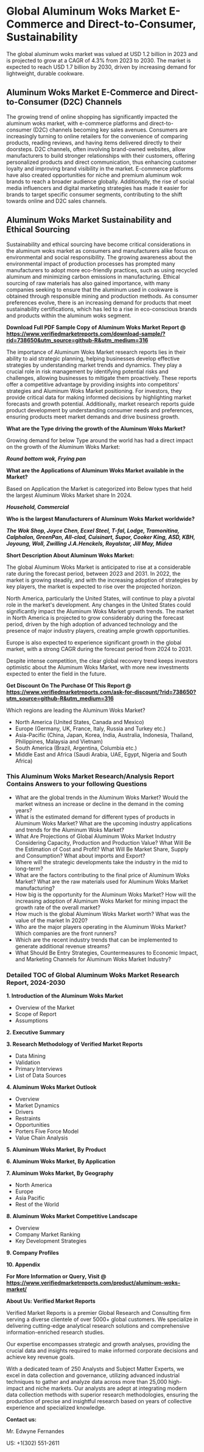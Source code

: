 <h1>Global Aluminum Woks Market E-Commerce and Direct-to-Consumer, Sustainability</h1><p class=""><p>The global aluminum woks market was valued at USD 1.2 billion in 2023 and is projected to grow at a CAGR of 4.3% from 2023 to 2030. The market is expected to reach USD 1.7 billion by 2030, driven by increasing demand for lightweight, durable cookware. </p><h2>Aluminum Woks Market E-Commerce and Direct-to-Consumer (D2C) Channels</h2><p>The growing trend of online shopping has significantly impacted the aluminum woks market, with e-commerce platforms and direct-to-consumer (D2C) channels becoming key sales avenues. Consumers are increasingly turning to online retailers for the convenience of comparing products, reading reviews, and having items delivered directly to their doorsteps. D2C channels, often involving brand-owned websites, allow manufacturers to build stronger relationships with their customers, offering personalized products and direct communication, thus enhancing customer loyalty and improving brand visibility in the market. E-commerce platforms have also created opportunities for niche and premium aluminum wok brands to reach a broader audience globally. Additionally, the rise of social media influencers and digital marketing strategies has made it easier for brands to target specific consumer segments, contributing to the shift towards online and D2C sales channels. </p><h2>Aluminum Woks Market Sustainability and Ethical Sourcing</h2><p>Sustainability and ethical sourcing have become critical considerations in the aluminum woks market as consumers and manufacturers alike focus on environmental and social responsibility. The growing awareness about the environmental impact of production processes has prompted many manufacturers to adopt more eco-friendly practices, such as using recycled aluminum and minimizing carbon emissions in manufacturing. Ethical sourcing of raw materials has also gained importance, with many companies seeking to ensure that the aluminum used in cookware is obtained through responsible mining and production methods. As consumer preferences evolve, there is an increasing demand for products that meet sustainability certifications, which has led to a rise in eco-conscious brands and products within the aluminum woks segment. </p></p><p class=""><strong>Download Full PDF Sample Copy of Aluminum Woks Market Report @ <a href="https://www.verifiedmarketreports.com/download-sample/?rid=738650&utm_source=github-R&utm_medium=316" target="_blank">https://www.verifiedmarketreports.com/download-sample/?rid=738650&utm_source=github-R&utm_medium=316</a></strong></p><p>The importance of&nbsp;Aluminum Woks Market research reports lies in their ability to aid strategic planning, helping businesses develop effective strategies by understanding market trends and dynamics. They play a crucial role in risk management by identifying potential risks and challenges, allowing businesses to mitigate them proactively. These reports offer a competitive advantage by providing insights into competitors' strategies and Aluminum Woks Market positioning. For investors, they provide critical data for making informed decisions by highlighting market forecasts and growth potential. Additionally, market research reports guide product development by understanding consumer needs and preferences, ensuring products meet market demands and drive business growth.</p><p><strong>What are the&nbsp;Type driving the growth of the Aluminum Woks Market?</strong></p><p id="" class="">Growing demand for below Type around the world has had a direct impact on the growth of the Aluminum Woks Market:</p><p class=""><em><strong>Round bottom wok, Frying pan</strong></em></p><p class=""><strong>What are the&nbsp;Applications&nbsp;of Aluminum Woks Market available in the Market?</strong></p><p id="" class="">Based on Application the Market is categorized into Below types that held the largest Aluminum Woks Market share In 2024.</p><p class=""><em><strong>Household, Commercial</strong></em></p><p class=""><strong>Who is the largest Manufacturers of Aluminum Woks Market worldwide?</strong></p><p><em><strong>The Wok Shop, Joyce Chen, Ecxel Steel, T-fal, Lodge, Tramonitina, Calphalon, GreenPan, All-clad, Cuisinart, Supor, Cooker King, ASD, KBH, Joyoung, Woll, Zwilling J.A.Henckels, Royalstar, Jill May, Midea</strong></em></p><p id="" class=""><strong>Short Description About Aluminum Woks Market:</strong></p><p>The global Aluminum Woks Market is anticipated to rise at a considerable rate during the forecast period, between 2023 and 2031. In 2022, the market is growing steadily, and with the increasing adoption of strategies by key players, the market is expected to rise over the projected horizon.</p><p>North America, particularly the United States, will continue to play a pivotal role in the market's development. Any changes in the United States could significantly impact the Aluminum Woks Market growth trends. The market in North America is projected to grow considerably during the forecast period, driven by the high adoption of advanced technology and the presence of major industry players, creating ample growth opportunities.</p><p>Europe is also expected to experience significant growth in the global market, with a strong CAGR during the forecast period from 2024 to 2031.</p><p>Despite intense competition, the clear global recovery trend keeps investors optimistic about the Aluminum Woks Market, with more new investments expected to enter the field in the future.</p><p id="" class=""><strong>Get Discount On The Purchase Of This Report @ <a href="https://www.verifiedmarketreports.com/ask-for-discount/?rid=738650?utm_source=github-R&utm_medium=316" target="_blank">https://www.verifiedmarketreports.com/ask-for-discount/?rid=738650?utm_source=github-R&utm_medium=316</a></strong></p><p class="">Which regions are leading the Aluminum Woks Market?</p><ul><li>North America (United States, Canada and Mexico)</li><li>Europe (Germany, UK, France, Italy, Russia and Turkey etc.)</li><li>Asia-Pacific (China, Japan, Korea, India, Australia, Indonesia, Thailand, Philippines, Malaysia and Vietnam)</li><li>South America (Brazil, Argentina, Columbia etc.)</li><li>Middle East and Africa (Saudi Arabia, UAE, Egypt, Nigeria and South Africa)</li></ul><h3 id="" class="">This Aluminum Woks Market Research/Analysis Report Contains Answers to your following Questions</h3><ul><li>What are the global trends in the Aluminum Woks Market? Would the market witness an increase or decline in the demand in the coming years?</li><li>What is the estimated demand for different types of products in Aluminum Woks Market? What are the upcoming industry applications and trends for the Aluminum Woks Market?</li><li>What Are Projections of Global Aluminum Woks Market Industry Considering Capacity, Production and Production Value? What Will Be the Estimation of Cost and Profit? What Will Be Market Share, Supply and Consumption? What about imports and Export?</li><li>Where will the strategic developments take the industry in the mid to long-term?</li><li>What are the factors contributing to the final price of Aluminum Woks Market? What are the raw materials used for Aluminum Woks Market manufacturing?</li><li>How big is the opportunity for the Aluminum Woks Market? How will the increasing adoption of Aluminum Woks Market for mining impact the growth rate of the overall market?</li><li>How much is the global Aluminum Woks Market worth? What was the value of the market In 2020?</li><li>Who are the major players operating in the Aluminum Woks Market? Which companies are the front runners?</li><li>Which are the recent industry trends that can be implemented to generate additional revenue streams?</li><li>What Should Be Entry Strategies, Countermeasures to Economic Impact, and Marketing Channels for Aluminum Woks Market Industry?</li></ul><h3 id="" class="">Detailed TOC of Global Aluminum Woks Market Research Report, 2024-2030</h3><p id="" class=""><strong>1. Introduction of the Aluminum Woks Market</strong></p><ul><li>Overview of the Market</li><li>Scope of Report</li><li>Assumptions</li></ul><p id="" class=""><strong>2. Executive Summary</strong></p><p id="" class=""><strong>3. Research Methodology of Verified Market Reports</strong></p><ul><li>Data Mining</li><li>Validation</li><li>Primary Interviews</li><li>List of Data Sources</li></ul><p id="" class=""><strong>4. Aluminum Woks Market Outlook</strong></p><ul><li>Overview</li><li>Market Dynamics</li><li>Drivers</li><li>Restraints</li><li>Opportunities</li><li>Porters Five Force Model</li><li>Value Chain Analysis</li></ul><p id="" class=""><strong>5. Aluminum Woks Market, By Product</strong></p><p id="" class=""><strong>6. Aluminum Woks Market, By Application</strong></p><p id="" class=""><strong>7. Aluminum Woks Market, By Geography</strong></p><ul><li>North America</li><li>Europe</li><li>Asia Pacific</li><li>Rest of the World</li></ul><p id="" class=""><strong>8. Aluminum Woks Market Competitive Landscape</strong></p><ul><li>Overview</li><li>Company Market Ranking</li><li>Key Development Strategies</li></ul><p id="" class=""><strong>9. Company Profiles</strong></p><p id="" class=""><strong>10. Appendix</strong></p><p id="" class=""><strong>For More Information or Query, Visit @ <a href="https://www.verifiedmarketreports.com/product/aluminum-woks-market/" target="_blank">https://www.verifiedmarketreports.com/product/aluminum-woks-market/</a></strong></p><p id="" class=""><strong>About Us: Verified Market Reports</strong></p><p id="" class="">Verified Market Reports is a premier Global Research and Consulting firm serving a diverse clientele of over 5000+ global customers. We specialize in delivering cutting-edge analytical research solutions and comprehensive information-enriched research studies.</p><p id="" class="">Our expertise encompasses strategic and growth analyses, providing the crucial data and insights required to make informed corporate decisions and achieve key revenue goals.</p><p id="" class="">With a dedicated team of 250 Analysts and Subject Matter Experts, we excel in data collection and governance, utilizing advanced industrial techniques to gather and analyze data across more than 25,000 high-impact and niche markets. Our analysts are adept at integrating modern data collection methods with superior research methodologies, ensuring the production of precise and insightful research based on years of collective experience and specialized knowledge.</p><p id="" class=""><strong>Contact us:</strong></p><p id="" class="">Mr. Edwyne Fernandes</p><p id="" class="">US: +1(302) 551-2611</p>